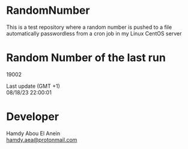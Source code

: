 # RandomNumber    
This is a test repository where a random number is pushed to a file automatically passwordless from a cron job in my Linux CentOS server    
# Random Number of the last run   
19002
      
Last update (GMT +1)    
08/18/23 22:00:01
# Developer    
Hamdy Abou El Anein   
hamdy.aea@protonmail.com
